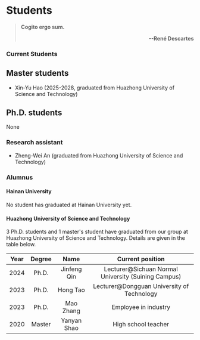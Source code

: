 # **Students**

> **Cogito ergo sum.**  <p align='right'>**--René Descartes**</p>

### **Current Students**

## **Master students**

- Xin-Yu Hao (2025-2028, graduated from Huazhong University of Science and Technology)

## **Ph.D. students**

None

### **Research assistant**

- Zheng-Wei An (graduated from Huazhong University of Science and Technology)

### **Alumnus**

#### Hainan University

No student has graduated at Hainan University yet. 

#### Huazhong University of Science and Technology

3 Ph.D. students and 1 master's student have graduated from our group at Huazhong University of Science and Technology. Details are given in the table below. 

| Year | Degree | Name | Current position |
| :---:|     :---:    | :---:| :---: |
| 2024 | Ph.D. | Jinfeng Qin | Lecturer@Sichuan Normal University (Suining Campus) |
| 2023 | Ph.D. | Hong Tao | Lecturer@Dongguan University of Technology |
| 2023 | Ph.D. | Mao Zhang | Employee in industry  |
| 2020 | Master | Yanyan Shao | High school teacher |
